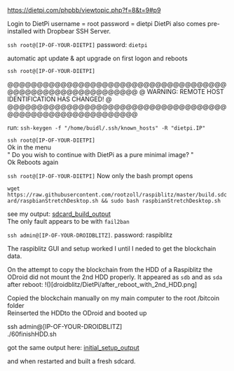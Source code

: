 https://dietpi.com/phpbb/viewtopic.php?f=8&t=9#p9

Login to DietPi
username = root
password = dietpi
DietPi also comes pre-installed with Dropbear SSH Server.

`ssh root@[IP-OF-YOUR-DIETPI]`
password: `dietpi`

automatic apt update & apt upgrade on first logon and reboots

`ssh root@[IP-OF-YOUR-DIETPI]`

@@@@@@@@@@@@@@@@@@@@@@@@@@@@@@@@@@@@@@@@@@@@@@@@@@@@@@@@@@@
@    WARNING: REMOTE HOST IDENTIFICATION HAS CHANGED!     @
@@@@@@@@@@@@@@@@@@@@@@@@@@@@@@@@@@@@@@@@@@@@@@@@@@@@@@@@@@@

run: `ssh-keygen -f "/home/buidl/.ssh/known_hosts" -R "dietpi.IP"`

`ssh root@[IP-OF-YOUR-DIETPI]`  
Ok in the menu  
" Do you wish to continue with DietPi as a pure minimal image? "  
Ok
Reboots again

`ssh root@[IP-OF-YOUR-DIETPI]`
Now only the bash prompt opens

`wget https://raw.githubusercontent.com/rootzoll/raspiblitz/master/build.sdcard/raspbianStretchDesktop.sh && sudo bash raspbianStretchDesktop.sh`

see my output: [sdcard_build_output](sdcard_build_output.html)  
The only fault appears to be with `fail2ban`

 
`ssh admin@[IP-OF-YOUR-DROIDBLITZ]`.
password: raspiblitz

The raspiblitz GUI and setup worked I until I neded to get the blockchain data.

On the attempt to copy the blockchain from the HDD of a Raspiblitz the ODroid did not mount the 2nd HDD properly.
It appeared as `sdb` and as `sda` after reboot:
!()[droidblitz/DietPi/after_reboot_with_2nd_HDD.png]

 Copied the blockchain manually on my main computer to the root /bitcoin folder  
 Reinserted the HDDto the ODroid and booted up
 
 ssh admin@[IP-OF-YOUR-DROIDBLITZ]  
./60finishHDD.sh 

got the same output here: [initial_setup_output](initial_setup_output.html)

and when restarted and built a fresh sdcard.